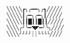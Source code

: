 ╲╲╲╲╲┏╮╭━━╮╭┓╱╱╱╱╱                                 
╲╲╲╲╲┃╭━╮╭━╮┃╱╱╱╱╱                                   
 ╲╲╲╲╲┃┃█┃┃█┃┃╱╱╱╱╱                                           
╲╲╲╲╭╯╰━◥◤━╯╰╮╱╱╱╱                                  
╲╲╲╲╯╯╯╯┊┊╰╰╰╰╱╱╱╱                             
